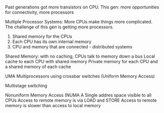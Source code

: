 Past generations got more transistors on CPU. 
This gen: more opportunities for connectivity, more processors

Multiple Processor Systems:
More CPUs make things more complicated.
The challenge of this gen is getting more processors.
1. Shared memory for the CPUs
2. Each CPU has its own internal memory
3. CPU and memory that are connected - distributed systems

Shared Memory: 
with no caching, CPUs talk to memory down a bus
Local cache to each CPU with shared memory
Private memory for each CPU and a shared memory of each cache

UMA Multiprocessors using crossbar switches (Uniform Memory Access)

Multistage switching

Nonuniform Memory Access (NUMA
A Single addres space visible to all CPUs
Access to remote memory is via LOAD and STORE
Access to remote memory is slower than access to local memory